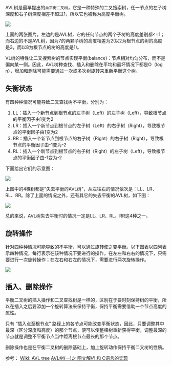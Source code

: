 AVL树是最早提出的`自平衡二叉树`，它是一种特殊的二叉搜索树，任一节点的左子树深度和右子树深度相差不超过1，所以它也被称为高度平衡树。

![][1]

上面的两张图片，左边的是AVL树，它的任何节点的两个子树的高度差别都<=1；而右边的不是AVL树，因为7的两颗子树的高度相差为2(以2为根节点的树的高度是3，而以8为根节点的树的高度是1)。

VL树的特性让二叉搜索树的节点实现平衡(balance)：节点相对均匀分布，而不是偏向某一侧。因此，AVL树种查找、插入和删除在平均和最坏情况下都是O（log n），增加和删除可能需要通过一次或多次树旋转来重新平衡这个树。

## 失衡状态

有四种种情况可能导致二叉查找树不平衡，分别为：

1. LL：插入一个新节点到根节点的左子树（Left）的左子树（Left），导致根节点的平衡因子由1变为2
2. LR：插入一个新节点到根节点的左子树（Left）的右子树（Right），导致根节点的平衡因子由1变为2
3. RR：插入一个新节点到根节点的右子树（Right）的右子树（Right），导致根节点的平衡因子由-1变为-2
4. RL：插入一个新节点到根节点的右子树（Right）的左子树（Left），导致根节点的平衡因子由-1变为-2

下面给出它们的示意图：

![][2]

上图中的4棵树都是"失去平衡的AVL树"，从左往右的情况依次是：LL、LR、RL、RR。除了上面的情况之外，还有其它的失去平衡的AVL树，如下图：

![][3]

总的来说，AVL树失去平衡时的情况一定是LL、LR、RL、RR这4种之一。

## 旋转操作

针对四种种情况可能导致的不平衡，可以通过旋转使之变平衡。以下图表以四列表示四种情况，每行表示在该种情况下要进行的操作。在左左和右右的情况下，只需要进行一次旋转操作；在左右和右左的情况下，需要进行两次旋转操作。

![][4]

## 插入、删除操作

平衡二叉树的插入操作和二叉查找树是一样的，区别在于要时刻保持树的平衡，所以在插入之后要添加一个旋转算法来保持平衡，保持平衡需要借助一个节点高度的属性。

只有 “插入点至根节点” 路径上的各节点可能改变平衡状态，因此，只要调整其中最深（区分深度和高度）的那个节点，便可以使整棵树重新获得平衡，调整最深的节点就是调整不平衡节点当中距离根节点最长的那个节点。

删除操作也是在平衡二叉树的删除基础上，加上旋转动作保持平衡二叉树的性质。

参考：
[Wiki: AVL tree](https://en.wikipedia.org/wiki/AVL_tree)
[AVL树(一)之 图文解析 和 C语言的实现](http://www.cnblogs.com/skywang12345/p/3576969.html)


[1]: http://7xrlu9.com1.z0.glb.clouddn.com/DataStructure_AVL_1.jpg
[2]: http://7xrlu9.com1.z0.glb.clouddn.com/DataStructure_AVL_2.jpg
[3]: http://7xrlu9.com1.z0.glb.clouddn.com/DataStructure_AVL_3.jpg
[4]: http://7xrlu9.com1.z0.glb.clouddn.com/DataStructure_AVL_4.jpg


